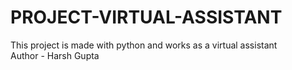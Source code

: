 # PROJECT-VIRTUAL-ASSISTANT
This project is made with python and works as a virtual assistant
<br>
Author - Harsh Gupta
